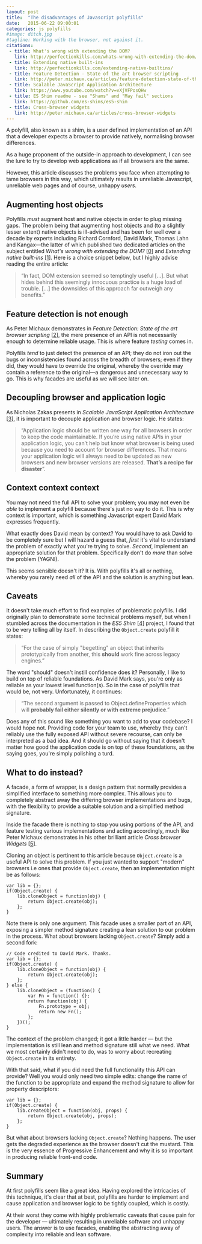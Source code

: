 ```yaml
---
layout: post
title:  "The disadvantages of Javascript polyfills"
date:   2015-06-22 09:00:01
categories: js polyfills
#image: ditch.jpg
#tagline: Working with the browser, not against it.
citations:
 - title: What's wrong with extending the DOM?
   link: http://perfectionkills.com/whats-wrong-with-extending-the-dom/
 - title: Extending native built-ins
   link: http://perfectionkills.com/extending-native-builtins/
 - title: Feature Detection - State of the art browser scripting
   link: http://peter.michaux.ca/articles/feature-detection-state-of-the-art-browser-scripting
 - title: Scalable JavaScript Application Architecture
   link: https://www.youtube.com/watch?v=vXjVFPosQHw
 - title: ES Shim readme - see "Shams" and "May fail" sections
   link: https://github.com/es-shims/es5-shim
 - title: Cross-browser widgets
   link: http://peter.michaux.ca/articles/cross-browser-widgets
---
```


A polyfill, also known as a shim, is a user defined implementation of an API that a developer expects a browser to provide natively, normalising browser differences.

As a huge proponent of the outside-in approach to development, I can see the lure to try to develop web applications as if all browsers are the same.

However, this article discusses the problems you face when attempting to tame browsers in this way, which ultimately results in unreliable Javascript, unreliable web pages and of course, unhappy *users*.

## Augmenting host objects

Polyfills *must* augment host and native objects in order to plug missing gaps. The problem being that augmenting host objects and (to a slightly lesser extent) native objects is ill-advised and has been for well over a decade by experts including Richard Cornford, David Mark, Thomas Lahn and Kangax&mdash;the latter of which published two dedicated articles on the subject entitled *What's wrong with extending the DOM?* [[0](#ref0)] and *Extending native built-ins* [[1](#ref1)]. Here is a choice snippet below, but I highly advise reading the entire article:

> &ldquo;In fact, DOM extension seemed so temptingly useful [...]. But what hides behind this seemingly innocuous practice is a huge load of trouble. [...] the downsides of this approach far outweigh any benefits.&rdquo;

## Feature detection is not enough

As Peter Michaux demonstrates in *Feature Detection: State of the art browser scripting* [[2](#ref2)], the mere presence of an API is not necessarily enough to determine reliable usage. This is where feature *testing* comes in.

Polyfills *tend* to just detect the presence of an API; they do not iron out the bugs or inconsistencies found across the breadth of browsers; even if they did, they would have to override the original, whereby the override may contain a reference to the original&mdash;a dangerous and unnecessary way to go. This is why facades are useful as we will see later on.

## Decoupling browser and application logic

As Nicholas Zakas presents in *Scalable JavaScript Application Architecture* [[3](#ref3)], it is important to decouple application and browser logic. He states:

> &ldquo;Application logic should be written one way for all browsers in order to keep the code maintainable. If you’re using native APIs in your application logic, you can’t help but know what browser is being used because you need to account for browser differences. That means your application logic will always need to be updated as new browsers and new browser versions are released. **That’s a recipe for disaster**&rdquo;.

## Context context context

You may not need the full API to solve your problem; you may not even be *able* to implement a polyfill because there's just no way to do it. This is why context is important, which is something Javascript expert David Mark expresses frequently.

What exactly does David mean by context? You would have to ask David to be completely sure but I will hazard a guess that, *first* it's vital to understand the problem of exactly what you're trying to solve. *Second*, implement an appropriate solution for that problem. Specifically don't do *more* than solve the problem (YAGNI).

This seems sensible doesn't it? It is. With polyfills it's all or nothing, whereby you rarely need *all* of the API and the solution is anything but lean.

## Caveats

It doesn't take much effort to find examples of problematic polyfills. I did originally plan to demonstrate some technical problems myself, but when I stumbled across the documentation in the *ES5 Shim* [[4](#ref4)] project, I found that to be very telling all by itself. In describing the `Object.create` polyfill it states:

> &ldquo;For the case of simply "begetting" an object that inherits prototypically from another, this **should** work fine across legacy engines.&rdquo;

The word "should" doesn't instill confidence does it? Personally, I like to build on top of reliable foundations. As David Mark says, you're only as reliable as your lowest level function(s). So in the case of polyfills that would be, not very. Unfortunately, it continues:

> &ldquo;The second argument is passed to Object.defineProperties which will **probably fail either silently or with extreme prejudice**.&rdquo;

Does any of this sound like something you want to add to your codebase? I would hope not. Providing code for your team to use, whereby they can't reliably use the fully exposed API without severe recourse, can only be interpreted as a bad idea. And it should go without saying that it doesn't matter how good the application code is on top of these foundations, as the saying goes, you're simply polishing a turd.

## What to do instead?

A facade, a form of wrapper, is a design pattern that normally provides a simplified interface to something more complex. This allows you to completely abstract away the differing browser implementations and bugs, with the flexibility to provide a suitable solution and a simplified method signature.

Inside the facade there is nothing to stop you using portions of the API, and feature testing various implementations and acting accordingly, much like Peter Michaux demonstrates in his other brilliant article *Cross browser Widgets* [[5](#ref5)].

Cloning an object is pertinent to this article because `Object.create` is a useful API to solve this problem. If you just wanted to support "modern" browsers i.e ones that provide `Object.create`, then an implementation might be as follows:

	var lib = {};
	if(Object.create) {
		lib.cloneObject = function(obj) {
			return Object.create(obj);
		};
	}

Note there is only one argument. This facade uses a smaller part of an API, exposing a simpler method signature creating a lean solution to our problem in the process. What about browsers lacking `Object.create`? Simply add a second fork:

	// Code credited to David Mark. Thanks.
	var lib = {};
	if(Object.create) {
		lib.cloneObject = function(obj) {
			return Object.create(obj);
		};
	} else {
		lib.cloneObject = (function() {
			var Fn = function() {};
			return function(obj) {
				Fn.prototype = obj;
				return new Fn();
			};
		})();
	}

The context of the problem changed; it got a little harder &mdash;  but the implementation is still lean and method signature still what we need. What we most certainly didn't need to do, was to worry about recreating `Object.create` in its entirety.

With that said, what if you did need the full functionality this API can provide? Well you would only need two simple edits: change the name of the function to be appropriate and expand the method signature to allow for property descriptors:

	var lib = {};
	if(Object.create) {
		lib.createObject = function(obj, props) {
			return Object.create(obj, props);
		};
	}

But what about browsers lacking `Object.create`? Nothing happens. The user gets the degraded experience as the browser doesn't cut the mustard. This is the very essence of Progressive Enhancement and why it is so important in producing reliable front-end code.

## Summary

At first polyfills seem like a great idea. Having explored the intricacies of this technique, it's clear that at best, polyfills are harder to implement and cause application and browser logic to be tightly coupled, which is costly.

At their worst they come with highly problematic caveats that cause pain for the developer &mdash; ultimately resulting in unreliable software and unhappy users. The answer is to use facades, enabling the abstracting away of complexity into reliable and lean software.

<!--

* ADDED IMPLEMENTATION Just because an API is implemented in a browser doesn't mean it's trustworthy. Sometimes, the spec is simply misunderstood and implemented differently across browser vendors. Adding a polyfill to the mix just adds complexity in the form of another user-defined implementation.

* CONSISTENCY Then there is the question of consistency. Do you want to use some polyfills and some facades. Probably not. Just use a consistent abstraction, a facade.

-->